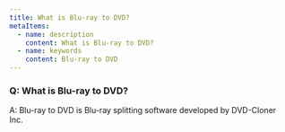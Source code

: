 ```yaml
---
title: What is Blu-ray to DVD?
metaItems:
  - name: description
    content: What is Blu-ray to DVD?
  - name: keywords
    content: Blu-ray to DVD
---
```


### Q: What is Blu-ray to DVD?

A: Blu-ray to DVD is Blu-ray splitting software developed by DVD-Cloner Inc.